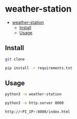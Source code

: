 # weather-station

- [weather-station](#weather-station)
  - [Install](#install)
  - [Usage](#usage)

## Install

```sh
git clone
```

```sh
pip install -r requirements.txt
```

## Usage

```sh
python3 -m weather-station
```

```sh
python3 -m http.server 8000
```

```sh
http://<PI_IP>:8000/index.html
```
